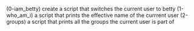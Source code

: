 (0-iam_betty) create a script that switches the current user to betty
(1-who_am_i) a script that prints the effective name of the currrent user
(2-groups) a script that prints all the groups the current user is part of
